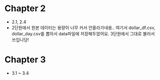 # Chapter 2
- 2.1, 2.4
- 2단원에서 원본 데이터는 용량이 너무 커서 안올라가네용.. 여기서 dollar_df.csv, dollar_day.csv를 뽑아서 data파일에 저장해두었어요. 3단원에서 그대로 불러서 쓰입니당!

# Chapter 3
- 3.1 ~ 3.4
